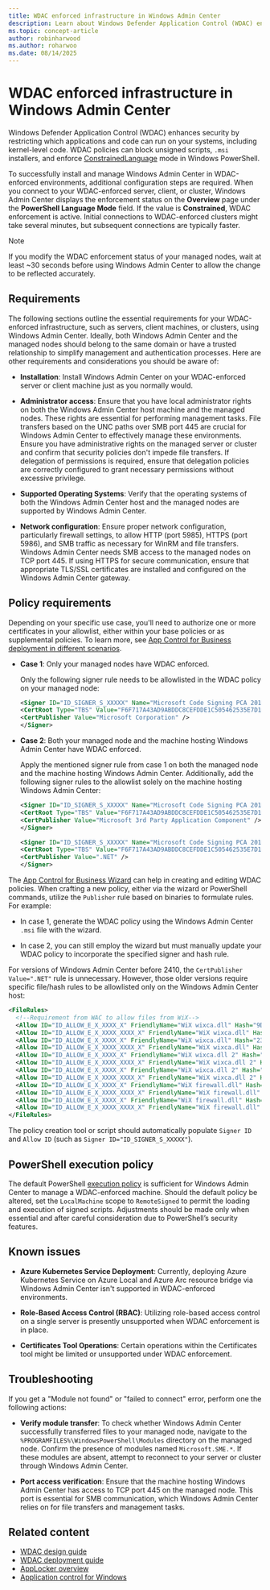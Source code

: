 ```yaml
---
title: WDAC enforced infrastructure in Windows Admin Center
description: Learn about Windows Defender Application Control (WDAC) enforced servers and clusters in using Windows Admin Center including settings and requirements.
ms.topic: concept-article
author: robinharwood
ms.author: roharwoo
ms.date: 08/14/2025
---
```


# WDAC enforced infrastructure in Windows Admin Center

Windows Defender Application Control (WDAC) enhances security by restricting which applications and code can run on your systems, including kernel-level code. WDAC policies can block unsigned scripts, `.msi` installers, and enforce [ConstrainedLanguage](/powershell/module/microsoft.powershell.core/about/about_language_modes) mode in Windows PowerShell.

To successfully install and manage Windows Admin Center in WDAC-enforced environments, additional configuration steps are required. When you connect to your WDAC-enforced server, client, or cluster, Windows Admin Center displays the enforcement status on the **Overview** page under the **PowerShell Language Mode** field. If the value is **Constrained**, WDAC enforcement is active. Initial connections to WDAC-enforced clusters might take several minutes, but subsequent connections are typically faster.

> [!NOTE]
> If you modify the WDAC enforcement status of your managed nodes, wait at least ~30 seconds before using Windows Admin Center to allow the change to be reflected accurately.

## Requirements

The following sections outline the essential requirements for your WDAC-enforced infrastructure, such as servers, client machines, or clusters, using Windows Admin Center. Ideally, both Windows Admin Center and the managed nodes should belong to the same domain or have a trusted relationship to simplify management and authentication processes. Here are other requirements and considerations you should be aware of:

- **Installation**: Install Windows Admin Center on your WDAC-enforced server or client machine just as you normally would.

- **Administrator access**: Ensure that you have local administrator rights on both the Windows Admin Center host machine and the managed nodes. These rights are essential for performing management tasks. File transfers based on the UNC paths over SMB port 445 are crucial for Windows Admin Center to effectively manage these environments. Ensure you have administrative rights on the managed server or cluster and confirm that security policies don't impede file transfers. If delegation of permissions is required, ensure that delegation policies are correctly configured to grant necessary permissions without excessive privilege.

- **Supported Operating Systems**: Verify that the operating systems of both the Windows Admin Center host and the managed nodes are supported by Windows Admin Center.

- **Network configuration**: Ensure proper network configuration, particularly firewall settings, to allow HTTP (port 5985), HTTPS (port 5986), and SMB traffic as necessary for WinRM and file transfers. Windows Admin Center needs SMB access to the managed nodes on TCP port 445. If using HTTPS for secure communication, ensure that appropriate TLS/SSL certificates are installed and configured on the Windows Admin Center gateway.

## Policy requirements

Depending on your specific use case, you'll need to authorize one or more certificates in your allowlist, either within your base policies or as supplemental policies. To learn more, see [App Control for Business deployment in different scenarios](/windows/security/threat-protection/windows-defender-application-control/types-of-devices).

- **Case 1**: Only your managed nodes have WDAC enforced.

  Only the following signer rule needs to be allowlisted in the WDAC policy on your managed node:

  ```xml
  <Signer ID="ID_SIGNER_S_XXXXX" Name="Microsoft Code Signing PCA 2011">
  <CertRoot Type="TBS" Value="F6F717A43AD9ABDDC8CEFDDE1C505462535E7D1307E630F9544A2D14FE8BF26E" />
  <CertPublisher Value="Microsoft Corporation" />
  </Signer>
  ```

- **Case 2**: Both your managed node and the machine hosting Windows Admin Center have WDAC enforced.

  Apply the mentioned signer rule from case 1 on both the managed node and the machine hosting Windows Admin Center. Additionally, add the following signer rules to the allowlist solely on the machine hosting Windows Admin Center:

  ```xml
  <Signer ID="ID_SIGNER_S_XXXXX" Name="Microsoft Code Signing PCA 2011">
  <CertRoot Type="TBS" Value="F6F717A43AD9ABDDC8CEFDDE1C505462535E7D1307E630F9544A2D14FE8BF26E" />
  <CertPublisher Value="Microsoft 3rd Party Application Component" />
  </Signer>

  <Signer ID="ID_SIGNER_S_XXXXX" Name="Microsoft Code Signing PCA 2011">
  <CertRoot Type="TBS" Value="F6F717A43AD9ABDDC8CEFDDE1C505462535E7D1307E630F9544A2D14FE8BF26E" />
  <CertPublisher Value=".NET" />
  </Signer>
  ```

The [App Control for Business Wizard](/windows/security/application-security/application-control/app-control-for-business/design/appcontrol-wizard) can help in creating and editing WDAC policies. When crafting a new policy, either via the wizard or PowerShell commands, utilize the `Publisher` rule based on binaries to formulate rules. For example:

- In case 1, generate the WDAC policy using the Windows Admin Center `.msi` file with the wizard.

- In case 2, you can still employ the wizard but must manually update your WDAC policy to incorporate the specified signer and hash rule.

For versions of Windows Admin Center before 2410, the `CertPublisher Value=".NET"` rule is unnecessary. However, those older versions require specific file/hash rules to be allowlisted only on the Windows Admin Center host:

```xml
<FileRules>
  <!--Requirement from WAC to allow files from WiX-->
  <Allow ID="ID_ALLOW_E_X_XXXX_X" FriendlyName="WiX wixca.dll" Hash="9DE61721326D8E88636F9633AA37FCB885A4BABE" />
  <Allow ID="ID_ALLOW_E_X_XXXX_XXXX_X" FriendlyName="WiX wixca.dll" Hash="B216DFA814FC856FA7078381291C78036CEF0A05" />
  <Allow ID="ID_ALLOW_E_X_XXXX_X" FriendlyName="WiX wixca.dll" Hash="233F5E43325615710CA1AA580250530E06339DEF861811073912E8A16B058C69" />
  <Allow ID="ID_ALLOW_E_X_XXXX_XXXX_X" FriendlyName="WiX wixca.dll" Hash="B216DFA814FC856FA7078381291C78036CEF0A05" />
  <Allow ID="ID_ALLOW_E_X_XXXX_X" FriendlyName="WiX wixca.dll 2" Hash="EB4CB5FF520717038ADADCC5E1EF8F7C24B27A90" />
  <Allow ID="ID_ALLOW_E_X_XXXX_XXXX_X" FriendlyName="WiX wixca.dll 2" Hash="6C65DD86130241850B2D808C24EC740A4C509D9C" />
  <Allow ID="ID_ALLOW_E_X_XXXX_X" FriendlyName="WiX wixca.dll 2" Hash="C8D190D5BE1EFD2D52F72A72AE9DFA3940AB3FACEB626405959349654FE18B74" />
  <Allow ID="ID_ALLOW_E_X_XXXX_XXXX_X" FriendlyName="WiX wixca.dll 2" Hash="6C65DD86130241850B2D808C24EC740A4C509D9C" />
  <Allow ID="ID_ALLOW_E_X_XXXX_X" FriendlyName="WiX firewall.dll" Hash="2F0903D4B21A0231ADD1B4CD02E25C7C4974DA84" />
  <Allow ID="ID_ALLOW_E_X_XXXX_XXXX_X" FriendlyName="WiX firewall.dll" Hash="868635E434C14B65AD7D7A9AE1F4047965740786" />
  <Allow ID="ID_ALLOW_E_X_XXXX_X" FriendlyName="WiX firewall.dll" Hash="5C29B8255ACE0CD94C066C528C8AD04F0F45EBA12FCF94DA7B9CA1B64AD4288B" />
  <Allow ID="ID_ALLOW_E_X_XXXX_XXXX_X" FriendlyName="WiX firewall.dll" Hash="868635E434C14B65AD7D7A9AE1F4047965740786" />
</FileRules>
```

The policy creation tool or script should automatically populate `Signer ID` and `Allow ID` (such as `Signer ID="ID_SIGNER_S_XXXXX"`).

## PowerShell execution policy

The default PowerShell [execution policy](/powershell/module/microsoft.powershell.core/about/about_execution_policies) is sufficient for Windows Admin Center to manage a WDAC-enforced machine. Should the default policy be altered, set the `LocalMachine` scope to `RemoteSigned` to permit the loading and execution of signed scripts. Adjustments should be made only when essential and after careful consideration due to PowerShell’s security features.

## Known issues

- **Azure Kubernetes Service Deployment**: Currently, deploying Azure Kubernetes Service on Azure Local and Azure Arc resource bridge via Windows Admin Center isn't supported in WDAC-enforced environments.

- **Role-Based Access Control (RBAC)**: Utilizing role-based access control on a single server is presently unsupported when WDAC enforcement is in place.

- **Certificates Tool Operations**: Certain operations within the Certificates tool might be limited or unsupported under WDAC enforcement.

## Troubleshooting

If you get a "Module not found" or "failed to connect" error, perform one the following actions:

- **Verify module transfer**: To check whether Windows Admin Center successfully transferred files to your managed node, navigate to the `%PROGRAMFILES%\WindowsPowerShell\Modules` directory on the managed node. Confirm the presence of modules named `Microsoft.SME.*`. If these modules are absent, attempt to reconnect to your server or cluster through Windows Admin Center.

- **Port access verification**: Ensure that the machine hosting Windows Admin Center has access to TCP port 445 on the managed node. This port is essential for SMB communication, which Windows Admin Center relies on for file transfers and management tasks.

## Related content

- [WDAC design guide](/windows/security/threat-protection/windows-defender-application-control/windows-defender-application-control-design-guide)
- [WDAC deployment guide](/windows/security/threat-protection/windows-defender-application-control/windows-defender-application-control-deployment-guide)
- [AppLocker overview](/windows/security/threat-protection/windows-defender-application-control/applocker/applocker-overview)
- [Application control for Windows](/windows/security/threat-protection/windows-defender-application-control/windows-defender-application-control)

